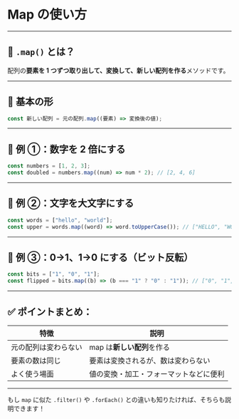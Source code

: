 # Map の使い方

---

## 🔧 `.map()` とは？

配列の**要素を 1 つずつ取り出して、変換して、新しい配列を作る**メソッドです。

---

## 🧠 基本の形

```ts
const 新しい配列 = 元の配列.map((要素) => 変換後の値);
```

---

## 🎯 例 ①：数字を 2 倍にする

```ts
const numbers = [1, 2, 3];
const doubled = numbers.map((num) => num * 2); // [2, 4, 6]
```

---

## 🎯 例 ②：文字を大文字にする

```ts
const words = ["hello", "world"];
const upper = words.map((word) => word.toUpperCase()); // ["HELLO", "WORLD"]
```

---

## 🎯 例 ③：0→1、1→0 にする（ビット反転）

```ts
const bits = ["1", "0", "1"];
const flipped = bits.map((b) => (b === "1" ? "0" : "1")); // ["0", "1", "0"]
```

---

## ✅ ポイントまとめ：

| 特徴                 | 説明                                   |
| -------------------- | -------------------------------------- |
| 元の配列は変わらない | map は**新しい配列**を作る             |
| 要素の数は同じ       | 要素は変換されるが、数は変わらない     |
| よく使う場面         | 値の変換・加工・フォーマットなどに便利 |

---

もし `map` に似た `.filter()` や `.forEach()` との違いも知りたければ、そちらも説明できます！
